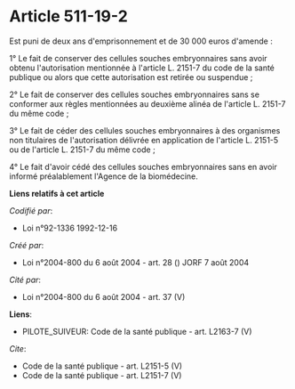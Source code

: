 # Article 511-19-2

Est puni de deux ans d'emprisonnement et de 30 000 euros d'amende : 

1° Le fait de conserver des cellules souches embryonnaires sans avoir obtenu l'autorisation mentionnée à l'article L. 2151-7
du code de la santé publique ou alors que cette autorisation est retirée ou suspendue ; 

2° Le fait de conserver des cellules souches embryonnaires sans se conformer aux règles mentionnées au deuxième alinéa de
l'article L. 2151-7 du même code ; 

3° Le fait de céder des cellules souches embryonnaires à des organismes non titulaires de l'autorisation délivrée en
application de l'article L. 2151-5 ou de l'article L. 2151-7 du même code ; 

4° Le fait d'avoir cédé des cellules souches embryonnaires sans en avoir informé préalablement l'Agence de la biomédecine.

**Liens relatifs à cet article**

_Codifié par_:

  - Loi n°92-1336 1992-12-16

_Créé par_:

  - Loi n°2004-800 du 6 août 2004 - art. 28 () JORF 7 août 2004

_Cité par_:

  - Loi n°2004-800 du 6 août 2004 - art. 37 (V)

**Liens**:

  - PILOTE_SUIVEUR: Code de la santé publique - art. L2163-7 (V)

_Cite_:

  - Code de la santé publique - art. L2151-5 (V)
  - Code de la santé publique - art. L2151-7 (V)
